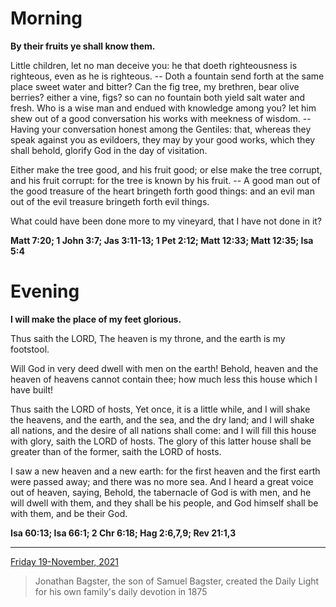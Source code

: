 # Morning

**By their fruits ye shall know them.**
 
Little children, let no man deceive you: he that doeth righteousness is righteous, even as he is righteous. -- Doth a fountain send forth at the same place sweet water and bitter? Can the fig tree, my brethren, bear olive berries? either a vine, figs? so can no fountain both yield salt water and fresh. Who is a wise man and endued with knowledge among you? let him shew out of a good conversation his works with meekness of wisdom. -- Having your conversation honest among the Gentiles: that, whereas they speak against you as evildoers, they may by your good works, which they shall behold, glorify God in the day of visitation.
 
Either make the tree good, and his fruit good; or else make the tree corrupt, and his fruit corrupt: for the tree is known by his fruit. -- A good man out of the good treasure of the heart bringeth forth good things: and an evil man out of the evil treasure bringeth forth evil things.
 
What could have been done more to my vineyard, that I have not done in it?  

**Matt 7:20; 1 John 3:7; Jas 3:11-13; 1 Pet 2:12; Matt 12:33; Matt 12:35; Isa 5:4**

# Evening

**I will make the place of my feet glorious.**
 
Thus saith the LORD, The heaven is my throne, and the earth is my footstool.
 
Will God in very deed dwell with men on the earth! Behold, heaven and the heaven of heavens cannot contain thee; how much less this house which I have built!
 
Thus saith the LORD of hosts, Yet once, it is a little while, and I will shake the heavens, and the earth, and the sea, and the dry land; and I will shake all nations, and the desire of all nations shall come: and I will fill this house with glory, saith the LORD of hosts. The glory of this latter house shall be greater than of the former, saith the LORD of hosts.
 
I saw a new heaven and a new earth: for the first heaven and the first earth were passed away; and there was no more sea. And I heard a great voice out of heaven, saying, Behold, the tabernacle of God is with men, and he will dwell with them, and they shall be his people, and God himself shall be with them, and be their God.  

**Isa 60:13; Isa 66:1; 2 Chr 6:18; Hag 2:6,7,9; Rev 21:1,3**

---

[Friday 19-November, 2021](https://t.me/s/daily_light)

> Jonathan Bagster, the son of Samuel Bagster, created the Daily Light for his own family's daily devotion in 1875


